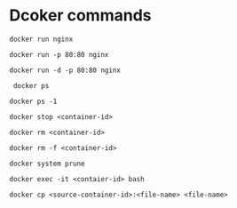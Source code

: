 # Dcoker commands

``` docker run nginx ```

``` docker run -p 80:80 nginx ```

``` docker run -d -p 80:80 nginx ```

```  docker ps ```

``` docker ps -1 ```

``` docker stop <container-id> ```

``` docker rm <container-id> ```

``` docker rm -f <container-id> ```

``` docker system prune ```

``` docker exec -it <contaier-id> bash ```

``` docker cp <source-container-id>:<file-name> <file-name> ```




